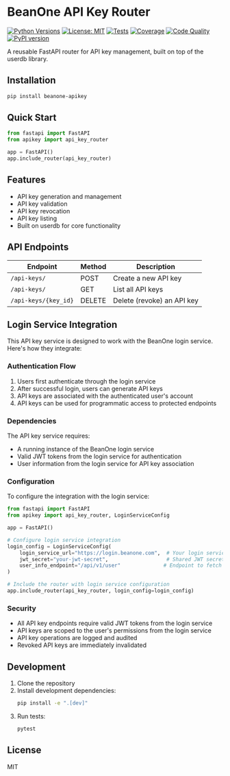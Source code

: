 # BeanOne API Key Router

[![Python Versions](https://img.shields.io/pypi/pyversions/beanone-apikey)](https://pypi.org/project/beanone-apikey)
[![License: MIT](https://img.shields.io/badge/License-MIT-blue.svg)](LICENSE)
[![Tests](https://github.com/yourusername/apikey/actions/workflows/tests.yml/badge.svg)](https://github.com/yourusername/apikey/actions?query=workflow%3Atests)
[![Coverage](https://codecov.io/gh/yourusername/apikey/branch/main/graph/badge.svg)](https://codecov.io/gh/yourusername/apikey)
[![Code Quality](https://img.shields.io/badge/code%20style-ruff-000000)](https://github.com/astral-sh/ruff)
[![PyPI version](https://img.shields.io/pypi/v/beanone-apikey)](https://pypi.org/project/beanone-apikey)

A reusable FastAPI router for API key management, built on top of the userdb library.

## Installation

```bash
pip install beanone-apikey
```

## Quick Start

```python
from fastapi import FastAPI
from apikey import api_key_router

app = FastAPI()
app.include_router(api_key_router)
```

## Features

- API key generation and management
- API key validation
- API key revocation
- API key listing
- Built on userdb for core functionality

## API Endpoints

| Endpoint | Method | Description |
|----------|--------|-------------|
| `/api-keys/` | POST | Create a new API key |
| `/api-keys/` | GET | List all API keys |
| `/api-keys/{key_id}` | DELETE | Delete (revoke) an API key |

## Login Service Integration

This API key service is designed to work with the BeanOne login service. Here's how they integrate:

### Authentication Flow

1. Users first authenticate through the login service
2. After successful login, users can generate API keys
3. API keys are associated with the authenticated user's account
4. API keys can be used for programmatic access to protected endpoints

### Dependencies

The API key service requires:
- A running instance of the BeanOne login service
- Valid JWT tokens from the login service for authentication
- User information from the login service for API key association

### Configuration

To configure the integration with the login service:

```python
from fastapi import FastAPI
from apikey import api_key_router, LoginServiceConfig

app = FastAPI()

# Configure login service integration
login_config = LoginServiceConfig(
    login_service_url="https://login.beanone.com",  # Your login service URL
    jwt_secret="your-jwt-secret",                   # Shared JWT secret
    user_info_endpoint="/api/v1/user"              # Endpoint to fetch user info
)

# Include the router with login service configuration
app.include_router(api_key_router, login_config=login_config)
```

### Security

- All API key endpoints require valid JWT tokens from the login service
- API keys are scoped to the user's permissions from the login service
- API key operations are logged and audited
- Revoked API keys are immediately invalidated

## Development

1. Clone the repository
2. Install development dependencies:
   ```bash
   pip install -e ".[dev]"
   ```
3. Run tests:
   ```bash
   pytest
   ```

## License

MIT
